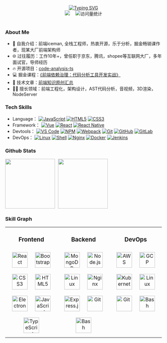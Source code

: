 
<div align="center">
    <a href="https://github.com/icemanliang">
        <img src="https://readme-typing-svg.demolab.com?font=Fira+Code&pause=1000&width=435&lines=Welcome%20To%20My%20Github%20Page;IcemanLiang&center=true&size=27" alt="Typing SVG" />
    </a>
</div>

<div align="center">
    <a href="https://juejin.cn/user/3257207932075799"><img src="https://img.shields.io/badge/Website-掘金-blue" /></a>&emsp;
    <!--<a href="https://space.bilibili.com/23473180/"><img src="https://img.shields.io/badge/Bilibili-B站-ff69b4" /></a>&emsp;-->
    <!-- visitor statistics logo 访问量统计徽标 -->
    <img src="https://komarev.com/ghpvc/?username=icemanliang&label=Views&color=3CB371&style=flat" alt="访问量统计" />
</div>
<br/>

### About Me

- 🌱 自我介绍：前端iceman, 全栈工程师，热衷开源，乐于分析，掘金畅销课作者，现某大厂前端架构师
- 🌐 过往履历：工作10年+，曾任职于京东，腾讯，shopee等互联网大厂，多年面试官，导师经历
- 🔥 开源项目：<a href="https://github.com/icemanliang/code-analysis-ts" target="_blank">code-analysis-ts</a>
- 💻 掘金课程：<a href="https://s.juejin.cn/ds/iMsB4RxQ/" target="_blank">《前端依赖治理：代码分析工具开发实战》</a>
- 📖 技术文章：<a href="https://juejin.cn/user/1169536105328462/posts" target="_blank">前端知识原创汇总</a>
- 👨‍💻 擅长领域：前端工程化，架构设计，AST代码分析，音视频，3D渲染，NodeServer
  
### Tech Skills
- Language：
  [![JavaScript](https://img.shields.io/badge/JavaScript-000000?logo=JavaScript&logoColor=FFCA28)](https://github.com/icemanliang)
  [![HTML5](https://img.shields.io/badge/-HTML5-E34F26?style=plastic&logo=html5&logoColor=white)](https://github.com/icemanliang)
  [![CSS3](https://img.shields.io/badge/-CSS3-1572B6?style=plastic&logo=css3)](https://github.com/icemanliang)
- Framework：
  [![Vue](https://img.shields.io/badge/React.js-35495E?logo=react.js&logoColor=4FC08D)](https://github.com/icemanliang)
  [![React](https://img.shields.io/badge/Vue.js-35495E?logo=vue.js&logoColor=4FC08D)](https://github.com/icemanliang)
  [![React Native](https://img.shields.io/badge/React_Native-20232A?logo=react&logoColor=61DAFB)](https://github.com/icemanliang)
- Devtools：
  [![VS Code](https://img.shields.io/badge/-VS%20Code-007ACC?style=plastic&logo=visual-studio-code)](https://github.com/icemanliang)
  [![NPM](https://img.shields.io/badge/-NPM-2875E3?logo=npm&logoColor=029137)](https://github.com/icemanliang)
  [![Webpack](https://img.shields.io/badge/-webpack-2B3A42?logo=webpack&logoColor=75AFCC)](https://github.com/icemanliang)
  [![Git](https://img.shields.io/badge/-Git-000000?logo=git&logoColor=FF7043)](https://github.com/icemanliang)
  [![GitHub](https://img.shields.io/badge/-GitHub-181717?style=plastic&logo=github)](https://github.com/icemanliang)
  [![GitLab](https://img.shields.io/badge/-GitLab-FCA121?style=plastic&logo=gitlab)](https://github.com/icemanliang)
- DevOps：
  [![Linux](https://img.shields.io/badge/-Linux-F16061?logo=linux&logoColor=000)](https://github.com/icemanliang)
  [![Shell](https://img.shields.io/badge/-Shell-4EC422?logo=Shell&logoColor=FF7043)](https://github.com/icemanliang)
  [![Nginx](https://img.shields.io/badge/-Nginx-F6C915?logo=nginx&logoColor=029137)](https://github.com/icemanliang)
  [![Docker](https://img.shields.io/badge/docker-20232A?logo=docker&logoColor=61DAFB)](https://github.com/icemanliang)
  [![Jenkins](https://img.shields.io/badge/-Jenkins-F6C915?logo=jenkins&logoColor=F16061)](https://github.com/icemanliang)

### Github Stats
<span><img src="https://github-readme-stats.vercel.app/api/top-langs/?username=icemanliang&layout=compact&theme=default" height="160px" /></span><span><img style="margin-left: 10px" height="160px" weight="290px" src="http://github-profile-summary-cards.vercel.app/api/cards/stats?username=icemanliang&theme=nord_bright" /> </span>

### Skill Graph
<table><tr><td valign="top" width="33%">
 
<div align="center" style="margin-bottom: 10px"> <h3>Frontend</h3> </div>
<div align="center">  
<a href="https://reactjs.org/" target="_blank"><img style="margin: 10px" src="https://profilinator.rishav.dev/skills-assets/react-original-wordmark.svg" alt="React" height="50" /></a>  
<a href="https://getbootstrap.com/docs/3.4/javascript/" target="_blank"><img style="margin: 10px" src="https://profilinator.rishav.dev/skills-assets/bootstrap-plain.svg" alt="Bootstrap" height="50" /></a>  
<a href="https://www.w3schools.com/css/" target="_blank"><img style="margin: 10px" src="https://profilinator.rishav.dev/skills-assets/css3-original-wordmark.svg" alt="CSS3" height="50" /></a>  
<a href="https://en.wikipedia.org/wiki/HTML5" target="_blank"><img style="margin: 10px" src="https://profilinator.rishav.dev/skills-assets/html5-original-wordmark.svg" alt="HTML5" height="50" /></a>  
<a href="https://www.electronjs.org/" target="_blank"><img style="margin: 10px" src="https://profilinator.rishav.dev/skills-assets/electron-original.svg" alt="Electron" height="50" /></a>  
<a href="https://www.javascript.com/" target="_blank"><img style="margin: 10px" src="https://profilinator.rishav.dev/skills-assets/javascript-original.svg" alt="JavaScript" height="50" /></a>  
<a href="https://www.typescriptlang.org/" target="_blank"><img style="margin: 10px" src="https://profilinator.rishav.dev/skills-assets/typescript-original.svg" alt="TypeScript" height="50" /></a>
</div>

</td><td valign="top" width="33%">



<div align="center" style="margin-bottom: 10px"> <h3>Backend</h3> </div>
<div align="center">
<a href="https://www.mongodb.com/" target="_blank"><img style="margin: 10px" src="https://profilinator.rishav.dev/skills-assets/mongodb-original-wordmark.svg" alt="MongoDB" height="50" /></a>  
<a href="https://nodejs.org/" target="_blank"><img style="margin: 10px" src="https://profilinator.rishav.dev/skills-assets/nodejs-original-wordmark.svg" alt="Node.js" height="50" /></a>  
<a href="https://www.linux.org/" target="_blank"><img style="margin: 10px" src="https://profilinator.rishav.dev/skills-assets/linux-original.svg" alt="Linux" height="50" /></a>  
<a href="https://www.nginx.com/" target="_blank"><img style="margin: 10px" src="https://profilinator.rishav.dev/skills-assets/nginx-original.svg" alt="Nginx" height="50" /></a>  
<a href="https://expressjs.com/" target="_blank"><img style="margin: 10px" src="https://profilinator.rishav.dev/skills-assets/express-original-wordmark.svg" alt="Express.js" height="50" /></a>  
<a href="https://github.com/" target="_blank"><img style="margin: 10px" src="https://profilinator.rishav.dev/skills-assets/git-scm-icon.svg" alt="Git" height="50" /></a> 
<a href="https://www.gnu.org/software/bash/" target="_blank"><img style="margin: 10px" src="https://profilinator.rishav.dev/skills-assets/gnu_bash-icon.svg" alt="Bash" height="50" /></a>  
</div>

</td><td valign="top" width="33%">



<div align="center" style="margin-bottom: 10px"> <h3>DevOps</h3> </div>
<div align="center">  
<a href="https://aws.amazon.com/" target="_blank"><img style="margin: 10px" src="https://profilinator.rishav.dev/skills-assets/amazonwebservices-original-wordmark.svg" alt="AWS" height="50" /></a>  
<a href="https://cloud.google.com/" target="_blank"><img style="margin: 10px" src="https://profilinator.rishav.dev/skills-assets/google_cloud-icon.svg" alt="GCP" height="50" /></a>  
<a href="https://kubernetes.io/" target="_blank"><img style="margin: 10px" src="https://profilinator.rishav.dev/skills-assets/kubernetes-icon.svg" alt="Kubernetes" height="50" /></a>  
<a href="https://www.linux.org/" target="_blank"><img style="margin: 10px" src="https://profilinator.rishav.dev/skills-assets/linux-original.svg" alt="Linux" height="50" /></a>  
<a href="https://github.com/" target="_blank"><img style="margin: 10px" src="https://profilinator.rishav.dev/skills-assets/git-scm-icon.svg" alt="Git" height="50" /></a>  
<a href="https://www.gnu.org/software/bash/" target="_blank"><img style="margin: 10px" src="https://profilinator.rishav.dev/skills-assets/gnu_bash-icon.svg" alt="Bash" height="50" /></a>  
</div>

</td></tr></table>  

<br/>
